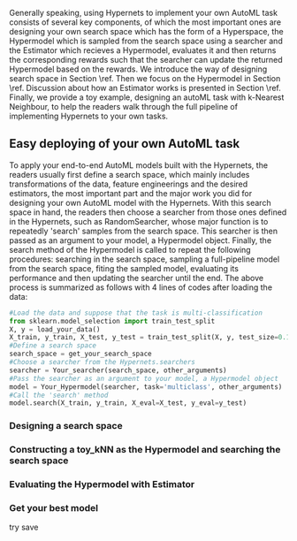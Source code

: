 Generally speaking, using Hypernets to implement your own AutoML task consists of several key components, of which the most important ones are designing your own search space which has the form of a Hyperspace, the Hypermodel which is sampled from the search space using a searcher and the Estimator which recieves a Hypermodel, evaluates it and then returns the corresponding rewards such that the searcher can update the returned Hypermodel based on the rewards. We introduce the way of designing search space in Section \ref. Then we focus on the Hypermodel in Section \ref. Discussion about how an Estimator works is presented in Section \ref. Finally, we provide a toy example, designing an autoML task with k-Nearest Neighbour, to help the readers walk through the full pipeline of implementing Hypernets to your own tasks.

## Easy deploying of your own AutoML task
To apply your end-to-end AutoML models built with the Hypernets, the readers usually first define a search space, which mainly includes transformations of the data, feature engineerings and the desired estimators, the most important part and the major work you did for designing your own AutoML model with the Hypernets. With this search space in hand, the readers then choose a searcher from those ones defined in the Hypernets, such as RandomSearcher, whose major function is to repeatedly 'search' samples from the search space. This searcher is then passed as an argument to your model, a Hypermodel object. Finally, the search method of the Hypermodel is called to repeat the following procedures: searching in the search space, sampling a full-pipeline model from the search space, fiting the sampled model, evaluating its performance and then updating the searcher until the end. The above process is summarized as follows with 4 lines of codes after loading the data:
```python
#Load the data and suppose that the task is multi-classification
from sklearn.model_selection import train_test_split
X, y = load_your_data()
X_train, y_train, X_test, y_test = train_test_split(X, y, test_size=0.1)
#Define a search space
search_space = get_your_search_space
#Choose a searcher from the Hypernets.searchers
searcher = Your_searcher(search_space, other_arguments)
#Pass the searcher as an argument to your model, a Hypermodel object
model = Your_Hypermodel(searcher, task='multiclass', other_arguments)
#Call the 'search' method
model.search(X_train, y_train, X_eval=X_test, y_eval=y_test)
```

### Designing a search space

### Constructing a toy_kNN as the Hypermodel and searching the search space 

### Evaluating the Hypermodel with Estimator

### Get your best model
try save